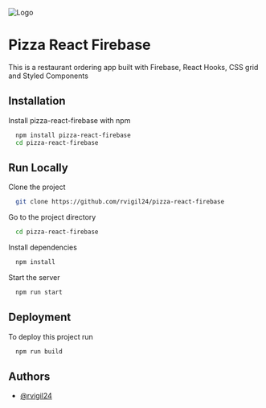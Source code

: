 
![Logo](https://res.cloudinary.com/dfrcck8j7/image/upload/c_scale,w_84/v1619775843/pizza-react-firebase/pizza-icon_cfxpse.png)

    
# Pizza React Firebase

This is a restaurant ordering app built with Firebase, React Hooks, CSS grid and Styled Components

## Installation 

Install pizza-react-firebase with npm

```bash 
  npm install pizza-react-firebase
  cd pizza-react-firebase
```
    
## Run Locally

Clone the project

```bash
  git clone https://github.com/rvigil24/pizza-react-firebase
```

Go to the project directory

```bash
  cd pizza-react-firebase
```

Install dependencies

```bash
  npm install
```

Start the server

```bash
  npm run start
```

  
## Deployment

To deploy this project run

```bash
  npm run build
```

  
## Authors

- [@rvigil24](https://www.github.com/rvigil24)

  